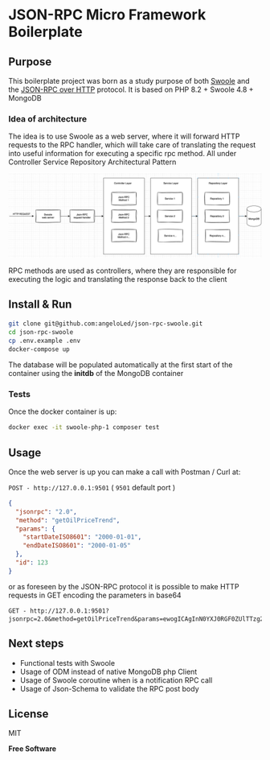 # JSON-RPC Micro Framework Boilerplate
## Purpose

This boilerplate project was born as a study purpose of both [Swoole](https://openswoole.com/) and the [JSON-RPC over HTTP](https://www.jsonrpc.org/historical/json-rpc-over-http.html) protocol. It is based on PHP 8.2 + Swoole 4.8 + MongoDB

### Idea of architecture
The idea is to use Swoole as a web server, where it will forward HTTP requests to the RPC handler, which will take care of translating the request into useful information for executing a specific rpc method. All under Controller Service Repository Architectural Pattern

![](Doc/architecture.png?raw=true "Architecture")

RPC methods are used as controllers, where they are responsible for executing the logic and translating the response back to the client

## Install & Run
```sh
git clone git@github.com:angeloLed/json-rpc-swoole.git
cd json-rpc-swoole
cp .env.example .env
docker-compose up
```
The database will be populated automatically at the first start of the container using the **initdb** of the MongoDB container

### Tests
Once the docker container is up:
```sh
docker exec -it swoole-php-1 composer test
```

## Usage
Once the web server is up you can make a call with Postman / Curl at:

`POST - http://127.0.0.1:9501` ( `9501` default port )

```json
{
  "jsonrpc": "2.0",
  "method": "getOilPriceTrend",
  "params": {
    "startDateISO8601": "2000-01-01",
    "endDateISO8601": "2000-01-05"
  },
  "id": 123
}
```
or as foreseen by the JSON-RPC protocol it is possible to make HTTP requests in GET encoding the parameters in base64
```
GET - http://127.0.0.1:9501?jsonrpc=2.0&method=getOilPriceTrend&params=ewogICAgInN0YXJ0RGF0ZUlTTzg2MDEiOiAiMjAwMC0wMS0wMSIsCiAgICAiZW5kRGF0ZUlTTzg2MDEiOiAiMjAwMC0wMS0wNSIKICB9&id=1
```

## Next steps
- Functional tests with Swoole
- Usage of ODM instead of native MongoDB php Client
- Usage of Swoole coroutine when is a notification RPC call
- Usage of Json-Schema to validate the RPC post body

## License

MIT

**Free Software**